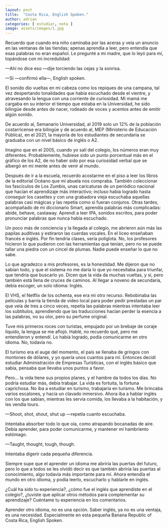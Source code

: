 ```yaml
---
layout: post
title:  "Costa Rica, English Spoken."
author: adrian
categories: [ estudiar, nota ]
image: assets/images/1.jpg
---
```


Recuerdo que cuando era niño caminaba por las aceras y veía un anuncio en las ventanas de las tiendas; apenas aprendía a leer, pero entendía que esas palabras no eran español. Le pregunté a mi madre, que lo leyó para mí, topándose con mi incredulidad:

—Ahí no dice eso —dije torciendo las cejas y la sonrisa.

—Sí —confirmó ella—, English spoken.

El sonido dio vueltas en mi cabeza como los repiques de una campana, tal vez despertando tonalidades que había escuchado desde el vientre, y atravesando la lengua con una corriente de curiosidad. Mi mamá me cargaba en su interior el tiempo que estaba en la Universidad, he sido bilingüe desde antes de nacer, rodeado de voces y acentos antes de emitir algún sonido.

De acuerdo al, Semanario Universidad, al 2019 solo un 12% de la población costarricense era bilingüe y de acuerdo al, MEP (Ministerio de Educación Pública), en el 2021, la mayoría de los estudiantes de secundaria se graduaba con un nivel básico de inglés o A2.

Imagino que en el 2005, cuando yo salí del colegio, los números eran muy diferentes. Probablemente, hubiese sido un punto porcentual más en el gráfico de los A2, de no haber sido por esa curiosidad verbal que se albergó en mi mente antes de venir al mundo.

Después de ir a la escuela, recuerdo acostarme en el piso a leer los libros de la editorial Océano que mi abuela nos compraba. También coleccionar los fascículos de Los Zumbis, unas caricaturas de un periódico nacional que hacían el aprendizaje más interactivo; incluso había logrado hasta conseguir los casettes y con una grabadora vieja escuchaba aquellas palabras casi mágicas y las repetía como si fueran conjuros. Otras tardes, acompañado de mi diccionario Smart, aprendía palabras más complicadas: abide, behave, castaway. Aprendí a leer IPA, sonidos escritos, para poder pronunciar palabras que nunca había escuchado.

Un poco más de conciencia y la llegada al colegio, me abrieron aún más las papilas auditivas y estiraron las cuerdas vocales. En el liceo enseñaban francés e inglés. Por fin tendría clases, sería poliglota. No, los profesores hicieron lo que pudieron con las herramientas que tenían, pero no se puede tallar una piedra con un cincel de plumas. Nadie puede enseñar lo que no sabe.

Lo que agradezco a mis profesores, es la honestidad. Me dijeron que no sabían todo, y que el sistema no me daría lo que yo necesitaba para triunfar, que tendría que buscarlo yo. Dicen que la vida da muchas vueltas, y sí, pero también está llena de cruces de caminos. Al llegar a noveno de secundaria, debía escoger, un solo idioma: Inglés.

El VHS, el Netflix de los ochenta, ese era mi otro recurso. Rebobinaba las películas y barría la tienda de video local para poder pedir prestadas un par que veía de tres a cinco veces, repetía las palabras mientras intentaba leer los subtítulos, aprendiendo que las traducciones hacían perder la esencia a las palabras, no su olor, pero su perfume original.

Tuve mis primeros roces con turistas, empujado por un brebaje de coraje líquido, la lengua se me aflojó. Hablé, no recuerdo qué, pero me entendieron y entendí. Lo había logrado, podía comunicarme en otro idioma. No, todavía no.

El turismo era el auge del momento, el país se llenaba de gringos con montones de dólares, y yo quería unos cuantos para mí. Entonces decidí estudiar Administración de Empresas Turísticas, con el inglés básico que sabía, pensaba que llevaba unos puntos a favor.

Pero… la vida tiene sus propios planes, y el hambre da todos los días. No podría estudiar más, debía trabajar. La vida es fortuita, la fortuna caprichosa. No iba a estudiar en turismo, trabajaría en turismo. Me brincaba varios escalones, y hacía un clavado inmersivo. Ahora iba a hablar inglés con los que sabían, mientras les servía comida, los llevaba a la habitación, y les vendía tours.

—Shoot, shot, shout, shut up —repetía cuanto escuchaba.

Intentaba absorber todo lo que oía, como atrapando bocanadas de aire. Debía aprender, para poder comunicarme, y mantener mi hambriento estómago.

—Taught, thought, tough, though.

Intentaba digerir cada pequeña diferencia.

Siempre supe que el aprender un idioma me abriría las puertas del futuro, pero lo que a todos se les olvidó decir es que también abriría las puertas al conocimiento, algo todavía más importante para mí. Ahora entendía el mundo en otro idioma, y podía leerlo, escucharlo y hablarle en inglés.

¿Cuál ha sido tu experiencia?, ¿cómo fue el inglés que aprendiste en el colegio?, ¿tuviste que aplicar otros métodos para complementar su aprendizaje? Cuéntame tu experiencia en los comentarios.

Aprender otro idioma, no es una opción. Saber inglés, ya no es una ventaja, es una necesidad. Especialmente en esta pequeña Banana Republic of Costa Rica, English Spoken.